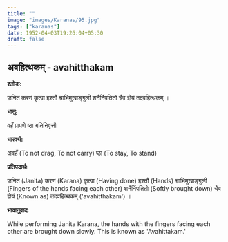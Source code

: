 ```yaml
---
title: ""
image: "images/Karanas/95.jpg"
tags: ["karanas"]
date: 1952-04-03T19:26:04+05:30
draft: false
---
```


## अवहित्थकम् - avahitthakam

**श्लोक:**

जनितं करणं कृत्वा हस्तौ चाभिमुखाङ्गुली शनैर्निपतितो चैव ज्ञेयं तदवहित्थकम् ॥

**धातुः**

वहँ प्रापणे
ष्ठा गतिनिवृत्तौ 


**धात्वर्थ:**

अवहँ (To not drag, To not carry)
ष्ठा (To stay, To stand)

**प्रतिपदार्थः**

जनितं (Janita) करणं (Karana) कृत्वा (Having done) हस्तौ (Hands) चाभिमुखाङ्गुली (Fingers of the hands facing each other) शनैर्निपतितो (Softly brought down) चैव ज्ञेयं (Known as) तदवहित्थकम् ('avahitthakam') ॥

**भावानुवादः**

While performing Janita Karana, the hands with the fingers facing each other are brought down slowly. This is known as 'Avahittakam.'
